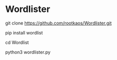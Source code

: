 # Wordlister

git clone https://github.com/rootkaos/Wordlister.git

pip install wordlist

cd Wordlist

python3 wordlister.py
